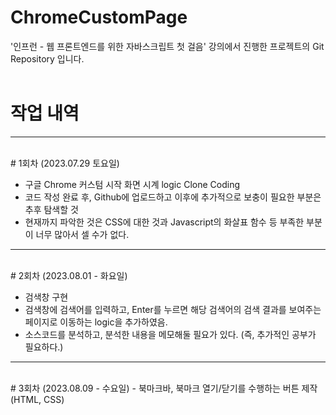 # ChromeCustomPage
'인프런 - 웹 프론트엔드를 위한 자바스크립트 첫 걸음' 강의에서 진행한 프로젝트의 Git Repository 입니다.
<br/><br/>

# 작업 내역
<hr/>
<br/>
# 1회차 (2023.07.29 토요일)

- 구글 Chrome 커스텀 시작 화면 시계 logic Clone Coding <br/>
- 코드 작성 완료 후, Github에 업로드하고 이후에 추가적으로 보충이 필요한 부분은 추후 탐색할 것
- 현재까지 파악한 것은 CSS에 대한 것과 Javascript의 화살표 함수 등 부족한 부분이 너무 많아서 셀 수가 없다.
<hr/>
<br/>
# 2회차 (2023.08.01 - 화요일)

- 검색창 구현
- 검색창에 검색어를 입력하고, Enter를 누르면 해당 검색어의 검색 결과를 보여주는 페이지로 이동하는 logic을 추가하였음.
- 소스코드를 분석하고, 분석한 내용을 메모해둘 필요가 있다. (즉, 추가적인 공부가 필요하다.)
<hr/><br/>
# 3회차 (2023.08.09 - 수요일)
- 북마크바, 북마크 열기/닫기를 수행하는 버튼 제작 (HTML, CSS)
